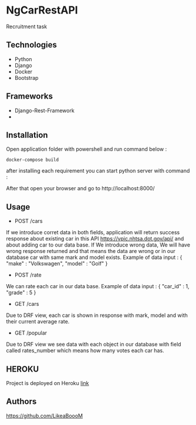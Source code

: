 # NgCarRestAPI
 Recruitment task


## Technologies
 * Python
 * Django
 * Docker 
 * Bootstrap

## Frameworks
 * Django-Rest-Framework
 * 
## Installation

Open application folder with powershell and run command below :

```shell
docker-compose build 
```

after installing each requirement you can start python server with command : 

After that open your browser and go to http://localhost:8000/

## Usage

* POST /cars

If we introduce corret data in both fields, application will return success response about existing car in this API https://vpic.nhtsa.dot.gov/api/ and about adding car to our data base. If We introduce wrong data, We will have wrong response returned and that means the data are wrong or in our database car with same mark and model exists.
Example of data input : 
{
  "make" : "Volkswagen",
  "model" : "Golf"
}

  
* POST /rate

We can rate each car in our data base.
Example of data input :
{
  "car_id" : 1,
  "grade" : 5
}

* GET /cars

Due to DRF view, each car is shown in response with mark, model and with their current average rate.


* GET /popular

Due to DRF view we see data with each object in our database with field called rates_number which means how many votes each car has.



## HEROKU

Project is deployed on Heroku 
[link](https://ngapplication.herokuapp.com/)


## Authors 

https://github.com/LikeaBoooM
